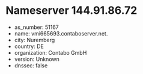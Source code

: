 # Nameserver 144.91.86.72

* as_number: 51167
* name: vmi665693.contaboserver.net.
* city: Nuremberg
* country: DE
* organization: Contabo GmbH
* version: Unknown
* dnssec: false
